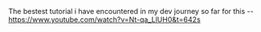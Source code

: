 
The bestest tutorial i have encountered in my dev journey so far for this  -- https://www.youtube.com/watch?v=Nt-qa_LlUH0&t=642s

